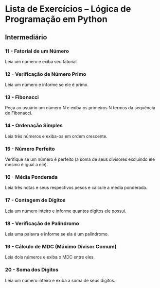 # Lista de Exercícios – Lógica de Programação em Python

## Intermediário

### 11 - Fatorial de um Número
Leia um número e exiba seu fatorial.

### 12 - Verificação de Número Primo
Leia um número e informe se ele é primo.

### 13 - Fibonacci
Peça ao usuário um número N e exiba os primeiros N termos da sequência de Fibonacci.

### 14 - Ordenação Simples
Leia três números e exiba-os em ordem crescente.

### 15 - Número Perfeito
Verifique se um número é perfeito (a soma de seus divisores excluindo ele mesmo é igual a ele).

### 16 - Média Ponderada
Leia três notas e seus respectivos pesos e calcule a média ponderada.

### 17 - Contagem de Dígitos
Leia um número inteiro e informe quantos dígitos ele possui.

### 18 - Verificação de Palíndromo
Leia uma palavra e informe se ela é um palíndromo.

### 19 - Cálculo de MDC (Máximo Divisor Comum)
Leia dois números e exiba o MDC entre eles.

### 20 - Soma dos Dígitos
Leia um número inteiro e exiba a soma de seus dígitos.
